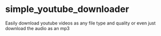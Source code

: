 # simple_youtube_downloader
Easily download youtube videos as any file type and quality or even just download the audio as an mp3
